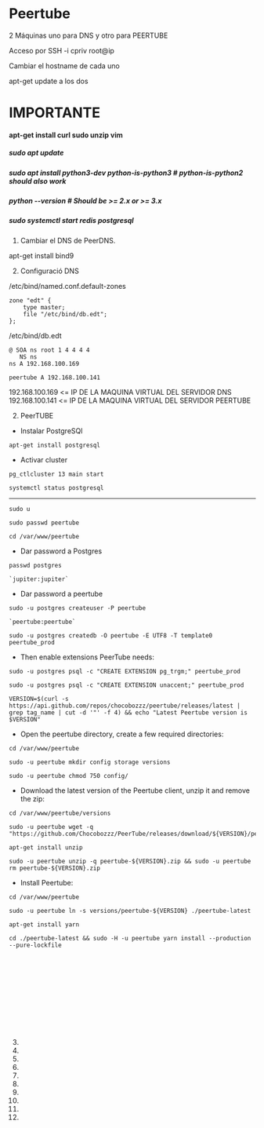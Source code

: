 # Peertube

2 Máquinas uno para DNS y otro para PEERTUBE

Acceso por SSH -i cpriv root@ip

Cambiar el hostname de cada uno

apt-get update a los dos

# IMPORTANTE

#### apt-get install curl sudo unzip vim

##### sudo apt update
##### sudo apt install python3-dev python-is-python3 # python-is-python2 should also work
##### python --version # Should be >= 2.x or >= 3.x

##### sudo systemctl start redis postgresql

1. Cambiar el DNS de PeerDNS.

apt-get install bind9

2. Configuració DNS

/etc/bind/named.conf.default-zones

```
zone "edt" {
    type master;
    file "/etc/bind/db.edt";
};
```


/etc/bind/db.edt
```
@ SOA ns root 1 4 4 4 4
   NS ns
ns A 192.168.100.169

peertube A 192.168.100.141
```

192.168.100.169  <=  IP DE LA MAQUINA VIRTUAL DEL SERVIDOR DNS
192.168.100.141  <=  IP DE LA MAQUINA VIRTUAL DEL SERVIDOR PEERTUBE

2. PeerTUBE

*  Instalar PostgreSQl

```
apt-get install postgresql
```

* Activar cluster

```
pg_ctlcluster 13 main start
```

```
systemctl status postgresql
```
----

```
sudo u
```

```
sudo passwd peertube
```

```
cd /var/www/peertube
```
* Dar password a Postgres

```
passwd postgres
```

    `jupiter:jupiter`

* Dar password a peertube

```
sudo -u postgres createuser -P peertube
```

    `peertube:peertube`

```
sudo -u postgres createdb -O peertube -E UTF8 -T template0 peertube_prod
```


* Then enable extensions PeerTube needs:

```
sudo -u postgres psql -c "CREATE EXTENSION pg_trgm;" peertube_prod
```

```
sudo -u postgres psql -c "CREATE EXTENSION unaccent;" peertube_prod
```

```
VERSION=$(curl -s https://api.github.com/repos/chocobozzz/peertube/releases/latest | grep tag_name | cut -d '"' -f 4) && echo "Latest Peertube version is $VERSION"
```


* Open the peertube directory, create a few required directories:

```
cd /var/www/peertube
```
```
sudo -u peertube mkdir config storage versions
```
```
sudo -u peertube chmod 750 config/
```



* Download the latest version of the Peertube client, unzip it and remove the zip:

```
cd /var/www/peertube/versions
```


```
sudo -u peertube wget -q "https://github.com/Chocobozzz/PeerTube/releases/download/${VERSION}/peertube-${VERSION}.zip"
```

```
apt-get install unzip
```

```
sudo -u peertube unzip -q peertube-${VERSION}.zip && sudo -u peertube rm peertube-${VERSION}.zip
```


* Install Peertube:


```
cd /var/www/peertube
```
```
sudo -u peertube ln -s versions/peertube-${VERSION} ./peertube-latest
```

```
apt-get install yarn
```


```
cd ./peertube-latest && sudo -H -u peertube yarn install --production --pure-lockfile
```



```

```


```

```






```

```


```

```





```

```


```

```






```

```


```

```





```

```


```

```





```

```


```

```


3. 

4. 

5. 

6. 

7. 

8. 

9. 

10. 

11. 

12. 